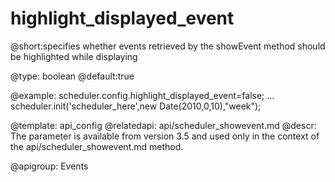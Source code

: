 highlight_displayed_event
=============

@short:specifies whether events retrieved by the showEvent method should be highlighted while displaying
	

@type: boolean
@default:true

@example:
scheduler.config.highlight_displayed_event=false;
...
scheduler.init('scheduler_here',new Date(2010,0,10),"week");

@template:	api_config
@relatedapi:
	api/scheduler_showevent.md
@descr:
The parameter is available from version 3.5 and used only in the context of the api/scheduler_showevent.md method.

@apigroup: Events

